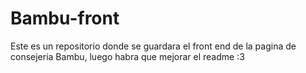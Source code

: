 # Bambu-front


Este es un repositorio donde se guardara el front end de la pagina de consejeria Bambu, luego habra que mejorar el readme :3
